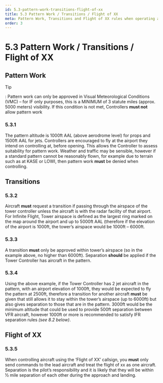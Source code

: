 ```yaml
---
id: 5.3-pattern-work-transitions-flight-of-xx
title: 5.3 Pattern Work / Transitions / Flight of XX
meta: Pattern Work, Transitions and Flight of XX rules when operating a tower facility within Infinite Flight.
order: 3
---
```


# 5.3  Pattern Work / Transitions / Flight of XX

 

## Pattern Work



Tip

: Pattern work can only be approved in Visual Meteorological Conditions (VMC) – for IF only purposes, this is a MINIMUM of 3 statute miles (approx. 5000 meters) visibility. If this condition is not met, Controllers **must not** allow pattern work

 

### 5.3.1    

The pattern altitude is 1000ft AAL (above aerodrome level) for props and 1500ft AAL for jets. Controllers are encouraged to fly at the airport they intend on controlling at, before opening. This allows the Controller to assess suitability for pattern work. Weather and traffic may be sensible, however if a standard pattern cannot be reasonably flown, for example due to terrain such as at KASE or LOWI, then pattern work **must** be denied when controlling.



## Transitions



### 5.3.2    

Aircraft **must** request a transition if passing through the airspace of the tower controller unless the aircraft is with the radar facility of that airport. For Infinite Flight, Tower airspace is defined as the largest ring marked on the map around the airport and up to 5000ft AAL (therefore if the elevation of the airport is 1000ft, the tower’s airspace would be 1000ft – 6000ft.



### 5.3.3    

A transition **must** only be approved within tower’s airspace (so in the example above, no higher than 6000ft). Separation **should** be applied if the Tower Controller has aircraft in the pattern.



### 5.3.4    

Using the above example, if the Tower Controller has 2 jet aircraft in the pattern, with an airport elevation of 1000ft, they would be expected to fly the pattern at 2500ft, therefore a transition for another aircraft **must** be given that still allows it to stay within the tower’s airspace (up to 6000ft) but also gives separation to those that are in the pattern. 3000ft would be the minimum altitude that could be used to provide 500ft separation between VFR aircraft, however 1000ft or more is recommended to satisfy IFR separation rules *(see 8.2 below)*.



## Flight of XX



### 5.3.5    

When controlling aircraft using the ‘Flight of XX’ callsign, you **must** only send commands to the lead aircraft and treat the flight of xx as one aircraft. Separation is the pilot’s responsibility and it is likely that they will be within ½ mile separation of each other during the approach and landing.

 